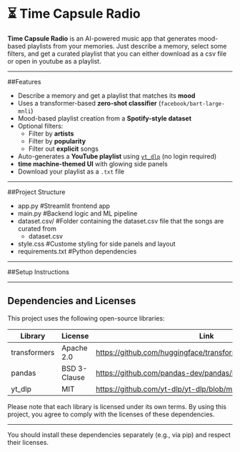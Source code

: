 # ⏳ Time Capsule Radio

**Time Capsule Radio** is an AI-powered music app that generates mood-based playlists from your memories. Just describe a memory, select some filters, and get a curated playlist that you can either download as a csv file or open in youtube as a playlist.

---

##Features

- Describe a memory and get a playlist that matches its **mood**
- Uses a transformer-based **zero-shot classifier** (`facebook/bart-large-mnli`)
- Mood-based playlist creation from a **Spotify-style dataset**
- Optional filters:
  - Filter by **artists**
  - Filter by **popularity**
  - Filter out **explicit** songs
- Auto-generates a **YouTube playlist** using [`yt_dlp`](https://github.com/yt-dlp/yt-dlp) (no login required)
- **time machine-themed UI** with glowing side panels
- Download your playlist as a `.txt` file

---

##Project Structure

- app.py #Streamlit frontend app
- main.py #Backend logic and ML pipeline
- dataset.csv/ #Folder containing the dataset.csv file that the songs are curated from
  - dataset.csv
- style.css #Custome styling for side panels and layout
- requirements.txt #Python dependencies

---

##Setup Instructions

---

## Dependencies and Licenses

This project uses the following open-source libraries:

| Library       | License           | Link                                           |
|---------------|-------------------|------------------------------------------------|
| transformers  | Apache 2.0        | https://github.com/huggingface/transformers/blob/main/LICENSE |
| pandas        | BSD 3-Clause      | https://github.com/pandas-dev/pandas/blob/main/LICENSE |
| yt_dlp        | MIT               | https://github.com/yt-dlp/yt-dlp/blob/master/LICENSE |

Please note that each library is licensed under its own terms. By using this project, you agree to comply with the licenses of these dependencies.

---

You should install these dependencies separately (e.g., via pip) and respect their licenses.

